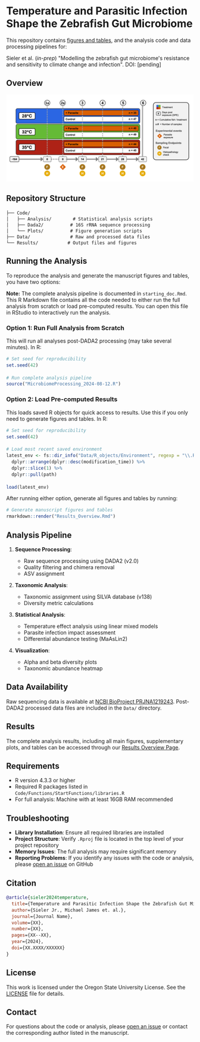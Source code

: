 # Temperature and Parasitic Infection Shape the Zebrafish Gut Microbiome

This repository contains [figures and tables](https://sielerjm.github.io/Sieler2025__ZF_Temperature_Parasite/Results_Overview.html), and the analysis code and data processing pipelines for:

Sieler et al. (*in-prep*) "Modelling the zebrafish gut microbiome's resistance and sensitivity to climate change and infection". DOI: [pending]

## Overview


![Experimental Design Overview](ExperimentalDesignSchematic.png)


## Repository Structure

    ├── Code/
    │   ├── Analysis/        # Statistical analysis scripts
    │   ├── Dada2/          # 16S rRNA sequence processing
    │   └── Plots/          # Figure generation scripts
    ├── Data/               # Raw and processed data files
    └── Results/           # Output files and figures

## Running the Analysis

To reproduce the analysis and generate the manuscript figures and tables, you have two options:

**Note:** The complete analysis pipeline is documented in `starting_doc.Rmd`. This R Markdown file contains all the code needed to either run the full analysis from scratch or load pre-computed results. You can open this file in RStudio to interactively run the analysis.

### Option 1: Run Full Analysis from Scratch
This will run all analyses post-DADA2 processing (may take several minutes). In R:

```r
# Set seed for reproducibility
set.seed(42)

# Run complete analysis pipeline
source("MicrobiomeProcessing_2024-08-12.R")
```

### Option 2: Load Pre-computed Results
This loads saved R objects for quick access to results. Use this if you only need to generate figures and tables. In R:

```r
# Set seed for reproducibility
set.seed(42)

# Load most recent saved environment
latest_env <- fs::dir_info("Data/R_objects/Environment", regexp = "\\.RData$") %>% 
  dplyr::arrange(dplyr::desc(modification_time)) %>% 
  dplyr::slice(1) %>% 
  dplyr::pull(path)

load(latest_env)
```

After running either option, generate all figures and tables by running:

```r
# Generate manuscript figures and tables
rmarkdown::render("Results_Overview.Rmd")
```

## Analysis Pipeline

1. **Sequence Processing**:
   - Raw sequence processing using DADA2 (v2.0)
   - Quality filtering and chimera removal
   - ASV assignment

2. **Taxonomic Analysis**:
   - Taxonomic assignment using SILVA database (v138)
   - Diversity metric calculations

3. **Statistical Analysis**:
   - Temperature effect analysis using linear mixed models
   - Parasite infection impact assessment
   - Differential abundance testing (MaAsLin2)

4. **Visualization**:
   - Alpha and beta diversity plots
   - Taxonomic abundance heatmap

## Data Availability

Raw sequencing data is available at [NCBI BioProject PRJNA1219243](https://www.ncbi.nlm.nih.gov/bioproject/PRJNA1219243). Post-DADA2 processed data files are included in the `Data/` directory.

## Results

The complete analysis results, including all main figures, supplementary plots, and tables can be accessed through our [Results Overview Page](https://sielerjm.github.io/Sieler2024__ZF_Temperature_Parasite/Results_Overview.html).

## Requirements

- R version 4.3.3 or higher
- Required R packages listed in `Code/Functions/StartFunctions/libraries.R`
- For full analysis: Machine with at least 16GB RAM recommended

## Troubleshooting

* **Library Installation**: Ensure all required libraries are installed
* **Project Structure**: Verify `.Rproj` file is located in the top level of your project repository
* **Memory Issues**: The full analysis may require significant memory
* **Reporting Problems**: If you identify any issues with the code or analysis, please [open an issue](https://github.com/sielerjm/Sieler2024__ZF_Temperature_Parasite/issues) on GitHub

## Citation

```bibtex
@article{sieler2024temperature,
  title={Temperature and Parasitic Infection Shape the Zebrafish Gut Microbiome},
  author={Sieler Jr., Michael James et. al.},
  journal={Journal Name},
  volume={XX},
  number={XX},
  pages={XX--XX},
  year={2024},
  doi={XX.XXXX/XXXXXX}
}
```

## License

This work is licensed under the Oregon State University License. See the [LICENSE](LICENSE.md) file for details.

## Contact

For questions about the code or analysis, please [open an issue](https://github.com/sielerjm/Sieler2024__ZF_Temperature_Parasite/issues) or contact the corresponding author listed in the manuscript.
